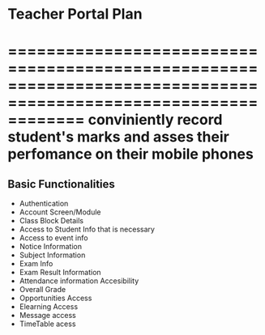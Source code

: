 # Teacher Portal Plan
================================================================================================================
conviniently record student's marks and asses their perfomance on their mobile phones
================================================================================================================

## Basic Functionalities
- Authentication
- Account Screen/Module
- Class Block Details
- Access to Student Info that is necessary 
- Access to event info
- Notice Information
- Subject Information
- Exam Info
- Exam Result Information
- Attendance information Accesibility
- Overall Grade
- Opportunities Access
- Elearning Access
- Message access
- TimeTable acess

